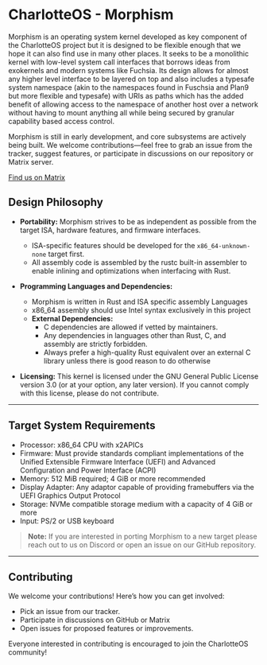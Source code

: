 # CharlotteOS - Morphism

Morphism is an operating system kernel developed as key component of the CharlotteOS project but it is designed to be flexible enough that we hope it can also find use in many other places. It seeks to be a monolithic kernel with low-level system call interfaces that borrows ideas from exokernels and modern systems like Fuchsia. Its design allows for almost any higher level interface to be layered on top and also includes a typesafe system namespace (akin to the namespaces found in Fuschsia and Plan9 but more flexible and typesafe) with URIs as paths which has the added benefit of allowing access to the namespace of another host over a network without having to mount anything all while being secured by granular capability based access control.

Morphism is still in early development, and core subsystems are actively being built. We welcome contributions—feel free to grab an issue from the tracker, suggest features, or participate in discussions on our repository or Matrix server.


[Find us on Matrix](https://matrix.to/#/#charlotteos:matrix.org)

## Design Philosophy

- **Portability:**
  Morphism strives to be as independent as possible from the target ISA, hardware features, and firmware interfaces.
  - ISA-specific features should be developed for the `x86_64-unknown-none` target first.
  - All assembly code is assembled by the rustc built-in assembler to enable inlining and optimizations when interfacing with Rust.

- **Programming Languages and Dependencies:**
  - Morphism is written in Rust and ISA specific assembly Languages
  - x86_64 assembly should use Intel syntax exclusively in this project
  - **External Dependencies:**
    - C dependencies are allowed if vetted by maintainers.
    - Any dependencies in languages other than Rust, C, and assembly are strictly forbidden.
    - Always prefer a high-quality Rust equivalent over an external C library unless there is good
      reason to do otherwise

- **Licensing:**
  This kernel is licensed under the GNU General Public License version 3.0 (or at your option, any later version).
  If you cannot comply with this license, please do not contribute.

---

## Target System Requirements
- Processor: x86_64 CPU with x2APICs
- Firmware: Must provide standards compliant implementations of the Unified Extensible Firmware
  Interface (UEFI) and Advanced Configuration and Power Interface (ACPI)
- Memory: 512 MiB required; 4 GiB or more recommended
- Display Adapter: Any adaptor capable of providing framebuffers via the UEFI Graphics Output Protocol
- Storage: NVMe compatible storage medium with a capacity of 4 GiB or more
- Input: PS/2 or USB keyboard

> **Note:**
> If you are interested in porting Morphism to a new target please reach out to us on Discord or
> open an issue on our GitHub repository.

---

## Contributing

We welcome your contributions! Here’s how you can get involved:

- Pick an issue from our tracker.
- Participate in discussions on GitHub or Matrix
- Open issues for proposed features or improvements.

Everyone interested in contributing is encouraged to join the CharlotteOS community!

